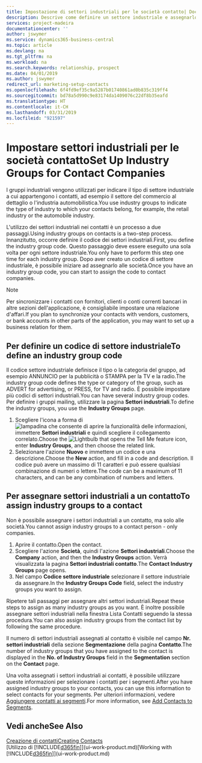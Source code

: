 ```yaml
---
title: Impostazione di settori industriali per le società contatto| Documenti Microsoft
description: Descrive come definire un settore industriale e assegnarlo a una società contatto, ad esempio il settore del commercio al dettaglio o dell'industria automobilistica.
services: project-madeira
documentationcenter: ''
author: jswymer
ms.service: dynamics365-business-central
ms.topic: article
ms.devlang: na
ms.tgt_pltfrm: na
ms.workload: na
ms.search.keywords: relationship, prospect
ms.date: 04/01/2019
ms.author: jswymer
redirect_url: marketing-setup-contacts
ms.openlocfilehash: 6f4fd9ef35c9a5287b01740861ad0b835c319ff4
ms.sourcegitcommit: bd78a5d990c9e83174da1409076c22df8b35eafd
ms.translationtype: HT
ms.contentlocale: it-CH
ms.lasthandoff: 03/31/2019
ms.locfileid: "921597"
---
```

# <a name="set-up-industry-groups-for-contact-companies"></a><span data-ttu-id="2e983-103">Impostare settori industriali per le società contatto</span><span class="sxs-lookup"><span data-stu-id="2e983-103">Set Up Industry Groups for Contact Companies</span></span>
<span data-ttu-id="2e983-104">I gruppi industriali vengono utilizzati per indicare il tipo di settore industriale a cui appartengono i contatti, ad esempio il settore del commercio al dettaglio o l'industria automobilistica.</span><span class="sxs-lookup"><span data-stu-id="2e983-104">You use industry groups to indicate the type of industry to which your contacts belong, for example, the retail industry or the automobile industry.</span></span>

<span data-ttu-id="2e983-105">L'utilizzo dei settori industriali nei contatti è un processo a due passaggi.</span><span class="sxs-lookup"><span data-stu-id="2e983-105">Using industry groups on contacts is a two-step process.</span></span> <span data-ttu-id="2e983-106">Innanzitutto, occorre definire il codice dei settori industriali.</span><span class="sxs-lookup"><span data-stu-id="2e983-106">First, you define the industry group code.</span></span> <span data-ttu-id="2e983-107">Questo passaggio deve essere eseguito una sola volta per ogni settore industriale.</span><span class="sxs-lookup"><span data-stu-id="2e983-107">You only have to perform this step one time for each industry group.</span></span> <span data-ttu-id="2e983-108">Dopo aver creato un codice di settore industriale, è possibile iniziare ad assegnarlo alle società.</span><span class="sxs-lookup"><span data-stu-id="2e983-108">Once you have an industry group code, you can start to assign the code to contact companies.</span></span>

> [!NOTE]  
>   <span data-ttu-id="2e983-109">Per sincronizzare i contatti con fornitori, clienti o conti correnti bancari in altre sezioni dell'applicazione, è consigliabile impostare una relazione d'affari.</span><span class="sxs-lookup"><span data-stu-id="2e983-109">If you plan to synchronize your contacts with vendors, customers, or bank accounts in other parts of the application, you may want to set up a business relation for them.</span></span>

## <a name="to-define-an-industry-group-code"></a><span data-ttu-id="2e983-110">Per definire un codice di settore industriale</span><span class="sxs-lookup"><span data-stu-id="2e983-110">To define an industry group code</span></span>
<span data-ttu-id="2e983-111">Il codice settore industriale definisce il tipo o la categoria del gruppo, ad esempio ANNUNCIO per la pubblicità o STAMPA per la TV e la radio.</span><span class="sxs-lookup"><span data-stu-id="2e983-111">The industry group code defines the type or category of the group, such as ADVERT for advertising, or PRESS, for TV and radio.</span></span> <span data-ttu-id="2e983-112">È possibile impostare più codici di settori industriali.</span><span class="sxs-lookup"><span data-stu-id="2e983-112">You can have several industry group codes.</span></span> <span data-ttu-id="2e983-113">Per definire i gruppi mailing, utilizzare la pagina **Settori industriali**.</span><span class="sxs-lookup"><span data-stu-id="2e983-113">To define the industry groups, you use the **Industry Groups** page.</span></span>

1. <span data-ttu-id="2e983-114">Scegliere l'icona a forma di ![lampadina che consente di aprire la funzionalità delle informazioni](media/ui-search/search_small.png "Informazioni sull'operazione che si desidera eseguire"), immettere **Settori industriali** e quindi scegliere il collegamento correlato.</span><span class="sxs-lookup"><span data-stu-id="2e983-114">Choose the ![Lightbulb that opens the Tell Me feature](media/ui-search/search_small.png "Tell me what you want to do") icon, enter **Industry Groups**, and then choose the related link.</span></span>
2. <span data-ttu-id="2e983-115">Selezionare l'azione **Nuovo** e immettere un codice e una descrizione.</span><span class="sxs-lookup"><span data-stu-id="2e983-115">Choose the **New** action, and fill in a code and description.</span></span> <span data-ttu-id="2e983-116">Il codice può avere un massimo di 11 caratteri e può essere qualsiasi combinazione di numeri o lettere.</span><span class="sxs-lookup"><span data-stu-id="2e983-116">The code can be a maximum of 11 characters, and can be any combination of numbers and letters.</span></span>

## <a name="AssignIndustryGroupContact"></a> <span data-ttu-id="2e983-117">Per assegnare settori industriali a un contatto</span><span class="sxs-lookup"><span data-stu-id="2e983-117">To assign industry groups to a contact</span></span>
<span data-ttu-id="2e983-118">Non è possibile assegnare i settori industriali a un contatto, ma solo alle società.</span><span class="sxs-lookup"><span data-stu-id="2e983-118">You cannot assign industry groups to a contact person - only companies.</span></span>

1. <span data-ttu-id="2e983-119">Aprire il contatto.</span><span class="sxs-lookup"><span data-stu-id="2e983-119">Open the contact.</span></span>
2. <span data-ttu-id="2e983-120">Scegliere l'azione **Società**, quindi l'azione **Settori industriali**.</span><span class="sxs-lookup"><span data-stu-id="2e983-120">Choose the **Company** action, and then the **Industry Groups** action.</span></span> <span data-ttu-id="2e983-121">Verrà visualizzata la pagina **Settori industriali contatto**.</span><span class="sxs-lookup"><span data-stu-id="2e983-121">The **Contact Industry Groups** page opens.</span></span>
3. <span data-ttu-id="2e983-122">Nel campo **Codice settore industriale** selezionare il settore industriale da assegnare.</span><span class="sxs-lookup"><span data-stu-id="2e983-122">In the **Industry Groups Code** field, select the industry groups you want to assign.</span></span>

<span data-ttu-id="2e983-123">Ripetere tali passaggi per assegnare altri settori industriali.</span><span class="sxs-lookup"><span data-stu-id="2e983-123">Repeat these steps to assign as many industry groups as you want.</span></span> <span data-ttu-id="2e983-124">È inoltre possibile assegnare settori industriali nella finestra Lista Contatti seguendo la stessa procedura.</span><span class="sxs-lookup"><span data-stu-id="2e983-124">You can also assign industry groups from the contact list by following the same procedure.</span></span>

<span data-ttu-id="2e983-125">Il numero di settori industriali assegnati al contatto è visibile nel campo **Nr. settori industriali** della sezione **Segmentazione** della pagina **Contatto**.</span><span class="sxs-lookup"><span data-stu-id="2e983-125">The number of industry groups that you have assigned to the contact is displayed in the **No. of Industry Groups** field in the **Segmentation** section on the **Contact** page.</span></span>

<span data-ttu-id="2e983-126">Una volta assegnati i settori industriali ai contatti, è possibile utilizzare queste informazioni per selezionare i contatti per i segmenti.</span><span class="sxs-lookup"><span data-stu-id="2e983-126">After you have assigned industry groups to your contacts, you can use this information to select contacts for your segments.</span></span> <span data-ttu-id="2e983-127">Per ulteriori informazioni, vedere [Aggiungere contatti ai segmenti](marketing-add-contact-segment.md).</span><span class="sxs-lookup"><span data-stu-id="2e983-127">For more information, see [Add Contacts to Segments](marketing-add-contact-segment.md).</span></span>

## <a name="see-also"></a><span data-ttu-id="2e983-128">Vedi anche</span><span class="sxs-lookup"><span data-stu-id="2e983-128">See Also</span></span>
[<span data-ttu-id="2e983-129">Creazione di contatti</span><span class="sxs-lookup"><span data-stu-id="2e983-129">Creating Contacts</span></span>](marketing-create-contact-companies.md)  
<span data-ttu-id="2e983-130">[Utilizzo di [!INCLUDE[d365fin](includes/d365fin_md.md)]](ui-work-product.md)</span><span class="sxs-lookup"><span data-stu-id="2e983-130">[Working with [!INCLUDE[d365fin](includes/d365fin_md.md)]](ui-work-product.md)</span></span>
